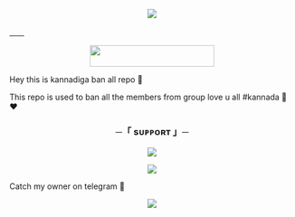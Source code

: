 
<p align="center">
  <img src="https://te.legra.ph/file/0f547a18de93e6bad18a5.jpg">
</p>

[ㅤㅤ](https://heroku.com/deploy?template=https://github.com/JarvisxdAi/trt)
<p align="center"><a href="https://dashboard.heroku.com/new?template=https://github.com/JarvisxdAi/trt"> <img src="https://img.shields.io/badge/Deploy%20On%20Heroku-black?style=for-the-badge&logo=heroku" width="220" height="38.45"/></a></p>

Hey this is kannadiga ban all repo 🥀

This repo is used to ban all the members from group love u all #kannada 💛♥️

<h3 align="center">
    ─「 sᴜᴩᴩᴏʀᴛ 」─
</h3>

<p align="center">
<a href="https://t.me/SNOWY_SUPPORT"><img src="https://img.shields.io/badge/-Support%20Group-blue.svg?style=for-the-badge&logo=Telegram"></a>
</p>

<p align="center">
<a href="https://telegram.me/https://t.me/TeamAgora"><img src="https://img.shields.io/badge/-Support%20Channel-blue.svg?style=for-the-badge&logo=Telegram"></a>
</p>

Catch my owner on telegram 🐼

<p align="center">
<a href="https://telegram.me/KannadigaXd"><img src="https://img.shields.io/badge/-Owner%20Xd-White.svg?style=for-the-badge&logo=Telegram"></a>
</p>



